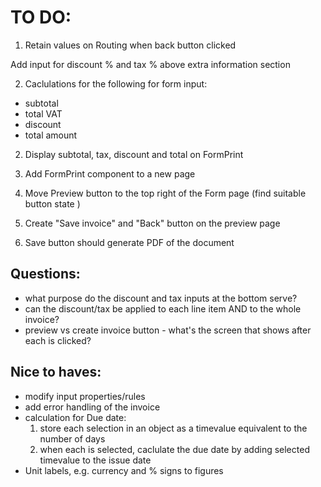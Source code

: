# TO DO:

1. Retain values on Routing when back button clicked

Add input for discount % and tax % above extra information section

2. Caclulations for the following for form input:

-   subtotal
-   total VAT
-   discount
-   total amount

2. Display subtotal, tax, discount and total on FormPrint

3. Add FormPrint component to a new page

4. Move Preview button to the top right of the Form page (find suitable button state )

5. Create "Save invoice" and "Back" button on the preview page

6. Save button should generate PDF of the document

## Questions:

-   what purpose do the discount and tax inputs at the bottom serve?
-   can the discount/tax be applied to each line item AND to the whole invoice?
-   preview vs create invoice button - what's the screen that shows after each is clicked?

## Nice to haves:

-   modify input properties/rules
-   add error handling of the invoice
-   calculation for Due date:
    1. store each selection in an object as a timevalue equivalent to the number of days
    2. when each is selected, caclulate the due date by adding selected timevalue to the issue date
-   Unit labels, e.g. currency and % signs to figures
